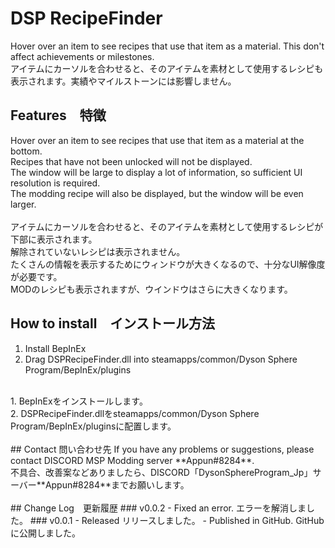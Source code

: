 # DSP RecipeFinder
Hover over an item to see recipes that use that item as a material. This don't affect achievements or milestones. <br>
アイテムにカーソルを合わせると、そのアイテムを素材として使用するレシピも表示されます。実績やマイルストーンには影響しません。<br>
## Features　特徴
Hover over an item to see recipes that use that item as a material at the bottom. <br>
Recipes that have not been unlocked will not be displayed. <br>
The window will be large to display a lot of information, so sufficient UI resolution is required.<br>
The modding recipe will also be displayed, but the window will be even larger.<br>
<br>
アイテムにカーソルを合わせると、そのアイテムを素材として使用するレシピが下部に表示されます。<br>
解除されていないレシピは表示されません。<br>
たくさんの情報を表示するためにウィンドウが大きくなるので、十分なUI解像度が必要です。<br>
MODのレシピも表示されますが、ウインドウはさらに大きくなります。<br>
## How to install　インストール方法
1. Install BepInEx<br>
2. Drag DSPRecipeFinder.dll into steamapps/common/Dyson Sphere Program/BepInEx/plugins<br>
<br>
1. BepInExをインストールします。<br>
2. DSPRecipeFinder.dllをsteamapps/common/Dyson Sphere Program/BepInEx/pluginsに配置します。<br>
<br>
## Contact 問い合わせ先
If you have any problems or suggestions, please contact DISCORD MSP Modding server **Appun#8284**.<br>
不具合、改善案などありましたら、DISCORD「DysonSphereProgram_Jp」サーバー**Appun#8284**までお願いします。<br>
<br>
## Change Log　更新履歴
### v0.0.2
- Fixed an error. エラーを解消しました。
### v0.0.1
- Released リリースしました。
- Published in GitHub. GitHubに公開しました。
